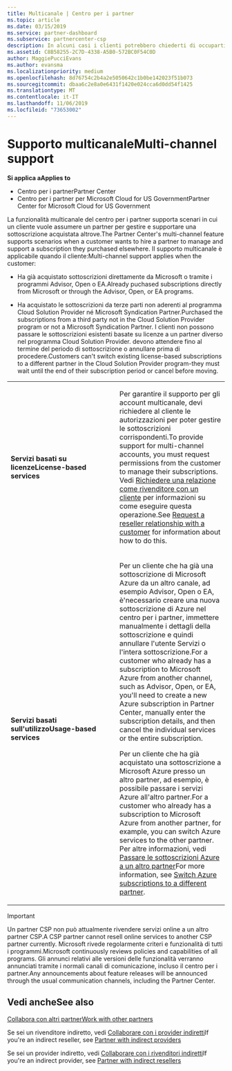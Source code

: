```yaml
---
title: Multicanale | Centro per i partner
ms.topic: article
ms.date: 03/15/2019
ms.service: partner-dashboard
ms.subservice: partnercenter-csp
description: In alcuni casi i clienti potrebbero chiederti di occuparti del provisioning e del supporto di una sottoscrizione acquistata altrove.
ms.assetid: C8B58255-2C7D-4338-A5B0-572BC0F54C0D
author: MaggiePucciEvans
ms.author: evansma
ms.localizationpriority: medium
ms.openlocfilehash: 8d76754c2b4a2e5050642c1b0be142023f51b073
ms.sourcegitcommit: dbaa6c2e8a0e6431f1420e024cca6d0dd54f1425
ms.translationtype: MT
ms.contentlocale: it-IT
ms.lasthandoff: 11/06/2019
ms.locfileid: "73653002"
---
```

# <a name="multi-channel-support"></a><span data-ttu-id="db63c-103">Supporto multicanale</span><span class="sxs-lookup"><span data-stu-id="db63c-103">Multi-channel support</span></span>

<span data-ttu-id="db63c-104">**Si applica a**</span><span class="sxs-lookup"><span data-stu-id="db63c-104">**Applies to**</span></span>

-  <span data-ttu-id="db63c-105">Centro per i partner</span><span class="sxs-lookup"><span data-stu-id="db63c-105">Partner Center</span></span>
-  <span data-ttu-id="db63c-106">Centro per i partner per Microsoft Cloud for US Government</span><span class="sxs-lookup"><span data-stu-id="db63c-106">Partner Center for Microsoft Cloud for US Government</span></span>


<span data-ttu-id="db63c-107">La funzionalità multicanale del centro per i partner supporta scenari in cui un cliente vuole assumere un partner per gestire e supportare una sottoscrizione acquistata altrove.</span><span class="sxs-lookup"><span data-stu-id="db63c-107">The Partner Center's multi-channel feature supports scenarios when a customer wants to hire a partner to manage and support a subscription they purchased elsewhere.</span></span> <span data-ttu-id="db63c-108">Il supporto multicanale è applicabile quando il cliente:</span><span class="sxs-lookup"><span data-stu-id="db63c-108">Multi-channel support applies when the customer:</span></span>

-   <span data-ttu-id="db63c-109">Ha già acquistato sottoscrizioni direttamente da Microsoft o tramite i programmi Advisor, Open o EA.</span><span class="sxs-lookup"><span data-stu-id="db63c-109">Already puchased subscriptions directly from Microsoft or through the Advisor, Open, or EA programs.</span></span>

-   <span data-ttu-id="db63c-110">Ha acquistato le sottoscrizioni da terze parti non aderenti al programma Cloud Solution Provider né Microsoft Syndication Partner.</span><span class="sxs-lookup"><span data-stu-id="db63c-110">Purchased the subscriptions from a third party not in the Cloud Solution Provider program or not a Microsoft Syndication Partner.</span></span> <span data-ttu-id="db63c-111">I clienti non possono passare le sottoscrizioni esistenti basate su licenze a un partner diverso nel programma Cloud Solution Provider. devono attendere fino al termine del periodo di sottoscrizione o annullare prima di procedere.</span><span class="sxs-lookup"><span data-stu-id="db63c-111">Customers can't switch existing license-based subscriptions to a different partner in the Cloud Solution Provider program-they must wait until the end of their subscription period or cancel before moving.</span></span>


<table>
<colgroup>
<col width="50%" />
<col width="50%" />
</colgroup>
<tbody>
<tr class="odd">
<td><p><span data-ttu-id="db63c-112"><strong>Servizi basati su licenze</strong></span><span class="sxs-lookup"><span data-stu-id="db63c-112"><strong>License-based services</strong></span></span></p></td>
<td><p><span data-ttu-id="db63c-113">Per garantire il supporto per gli account multicanale, devi richiedere al cliente le autorizzazioni per poter gestire le sottoscrizioni corrispondenti.</span><span class="sxs-lookup"><span data-stu-id="db63c-113">To provide support for multi-channel accounts, you must request permissions from the customer to manage their subscriptions.</span></span> <span data-ttu-id="db63c-114">Vedi <a href="request-a-relationship-with-a-customer.md" data-raw-source="[Request a reseller relationship with a customer](request-a-relationship-with-a-customer.md)">Richiedere una relazione come rivenditore con un cliente</a> per informazioni su come eseguire questa operazione.</span><span class="sxs-lookup"><span data-stu-id="db63c-114">See <a href="request-a-relationship-with-a-customer.md" data-raw-source="[Request a reseller relationship with a customer](request-a-relationship-with-a-customer.md)">Request a reseller relationship with a customer</a> for information about how to do this.</span></span></p></td>
</tr>
<tr class="even">
<td><p><span data-ttu-id="db63c-115"><strong>Servizi basati sull'utilizzo</strong></span><span class="sxs-lookup"><span data-stu-id="db63c-115"><strong>Usage-based services</strong></span></span></p></td>
<td>
<p><span data-ttu-id="db63c-116">Per un cliente che ha già una sottoscrizione di Microsoft Azure da un altro canale, ad esempio Advisor, Open o EA, è&#39;necessario creare una nuova sottoscrizione di Azure nel centro per i partner, immettere manualmente i dettagli della sottoscrizione e quindi annullare l'utente Servizi o l'intera sottoscrizione.</span><span class="sxs-lookup"><span data-stu-id="db63c-116">For a customer who already has a subscription to Microsoft Azure from another channel, such as Advisor, Open, or EA, you&#39;ll need to create a new Azure subscription in Partner Center, manually enter the subscription details, and then cancel the individual services or the entire subscription.</span></span></p>
<p><span data-ttu-id="db63c-117">Per un cliente che ha già acquistato una sottoscrizione a Microsoft Azure presso un altro partner, ad esempio, è possibile passare i servizi Azure all'altro partner.</span><span class="sxs-lookup"><span data-stu-id="db63c-117">For a customer who already has a subscription to Microsoft Azure from another partner, for example, you can switch Azure services to the other partner.</span></span> <span data-ttu-id="db63c-118">Per altre informazioni, vedi <a href="switch-azure-subscriptions-to-a-different-partner.md" data-raw-source="[Switch Azure subscriptions to a different partner](switch-azure-subscriptions-to-a-different-partner.md)">Passare le sottoscrizioni Azure a un altro partner</a></span><span class="sxs-lookup"><span data-stu-id="db63c-118">For more information, see <a href="switch-azure-subscriptions-to-a-different-partner.md" data-raw-source="[Switch Azure subscriptions to a different partner](switch-azure-subscriptions-to-a-different-partner.md)">Switch Azure subscriptions to a different partner</a>.</span></span></p>
</td>
</tr>
</tbody>
</table>

> [!IMPORTANT]  
> <span data-ttu-id="db63c-119">Un partner CSP non può attualmente rivendere servizi online a un altro partner CSP.</span><span class="sxs-lookup"><span data-stu-id="db63c-119">A CSP partner cannot resell online services to another CSP partner currently.</span></span> <span data-ttu-id="db63c-120">Microsoft rivede regolarmente criteri e funzionalità di tutti i programmi.</span><span class="sxs-lookup"><span data-stu-id="db63c-120">Microsoft continuously reviews policies and capabilities of all programs.</span></span> <span data-ttu-id="db63c-121">Gli annunci relativi alle versioni delle funzionalità verranno annunciati tramite i normali canali di comunicazione, incluso il centro per i partner.</span><span class="sxs-lookup"><span data-stu-id="db63c-121">Any announcements about feature releases will be announced through the usual communication channels, including the Partner Center.</span></span> 

## <a name="see-also"></a><span data-ttu-id="db63c-122">Vedi anche</span><span class="sxs-lookup"><span data-stu-id="db63c-122">See also</span></span>

[<span data-ttu-id="db63c-123">Collabora con altri partner</span><span class="sxs-lookup"><span data-stu-id="db63c-123">Work with other partners</span></span>](work-with-other-partners.md)

<span data-ttu-id="db63c-124">Se sei un rivenditore indiretto, vedi [Collaborare con i provider indiretti](indirect-reseller-tasks-in-partner-center.md)</span><span class="sxs-lookup"><span data-stu-id="db63c-124">If you're an indirect reseller, see [Partner with indirect providers](indirect-reseller-tasks-in-partner-center.md)</span></span>

<span data-ttu-id="db63c-125">Se sei un provider indiretto, vedi [Collaborare con i rivenditori indiretti](indirect-provider-tasks-in-partner-center.md)</span><span class="sxs-lookup"><span data-stu-id="db63c-125">If you're an indirect provider, see [Partner with indirect resellers](indirect-provider-tasks-in-partner-center.md)</span></span> 

 

 



